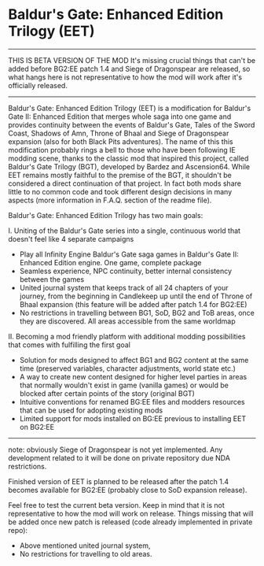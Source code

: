 # Baldur's Gate: Enhanced Edition Trilogy (EET)

-------------

THIS IS BETA VERSION OF THE MOD
It's missing crucial things that can't be added before BG2:EE patch 1.4 and Siege of Dragonspear are released, so what hangs here is not representative to how the mod will work after it's officially released.

-------------

Baldur's Gate: Enhanced Edition Trilogy (EET) is a modification for Baldur's Gate II: Enhanced Edition that merges whole saga into one game and provides continuity between the events of Baldur's Gate, Tales of the Sword Coast, Shadows of Amn, Throne of Bhaal and Siege of Dragonspear expansion (also for both Black Pits adventures). The name of this this modification probably rings a bell to those who have been following IE modding scene, thanks to the classic mod that inspired this project, called Baldur's Gate Trilogy (BGT), developed by Bardez and Ascension64. While EET remains mostly faithful to the premise of the BGT, it shouldn't be considered a direct continuation of that project. In fact both mods share little to no common code and took different design decisions in many aspects (more information in F.A.Q. section of the readme file).

Baldur's Gate: Enhanced Edition Trilogy has two main goals:

I. Uniting of the Baldur's Gate series into a single, continuous world that doesn't feel like 4 separate campaigns
- Play all Infinity Engine Baldur's Gate saga games in Baldur's Gate II: Enhanced Edition engine. One game, complete package
- Seamless experience, NPC continuity, better internal consistency between the games
- United journal system that keeps track of all 24 chapters of your journey, from the beginning in Candlekeep up until the end of Throne of Bhaal expansion (this feature will be added after patch 1.4 for BG2:EE)
- No restrictions in travelling between BG1, SoD, BG2 and ToB areas, once they are discovered. All areas accessible from the same worldmap

II. Becoming a mod friendly platform with additional modding possibilities that comes with fulfilling the first goal
- Solution for mods designed to affect BG1 and BG2 content at the same time (preserved variables, character adjustments, world state etc.)
- A way to create new content designed for higher level parties in areas that normally wouldn't exist in game (vanilla games) or would be blocked after certain points of the story (original BGT)
- Intuitive conventions for renamed BG:EE files and modders resources that can be used for adopting existing mods
- Limited support for mods installed on BG:EE previous to installing EET on BG2:EE

-------------

note: obviously Siege of Dragonspear is not yet implemented. Any development related to it will be done on private repository due NDA restrictions.

Finished version of EET is planned to be released after the patch 1.4 becomes available for BG2:EE (probably close to SoD expansion release).

Feel free to test the current beta version. Keep in mind that it is not representative to how the mod will work on release. Things missing that will be added once new patch is released (code already implemented in private repo):
- Above mentioned united journal system,
- No restrictions for travelling to old areas.